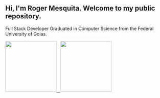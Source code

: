 ## Hi, I'm Roger Mesquita. Welcome to my public repository.

Full Stack Developer Graduated in Computer Science from the Federal University of Goias.


  <a href="https://github.com/RogerMesquita">
  <div style="display: inline_block">
  <img height="160em" src="https://github-readme-stats-eight-theta.vercel.app/api/top-langs/?username=RogerMesquita&layout=compact&langs_count=8&theme=tokyonight"/>
    &nbsp
    <img height="160em" src="https://github-readme-stats-eight-theta.vercel.app/api?username=RogerMesquita&show_icons=true&theme=tokyonight&include_all_commits=true&count_private=true"/>
  </div>
  </a>
  </br>


